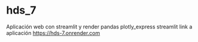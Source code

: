 # hds_7
Aplicación web con streamlit y render
pandas 
plotly_express 
streamlit
link a aplicación https://hds-7.onrender.com
